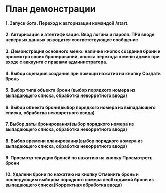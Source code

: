 # План демонстрации

#### 1. Запуск бота. Переход к авторизации командой **/start**.
#### 2. Авторизация и атентификация. Ввод логина и пароля. ПРи вводе неверных данных выводится соответствующее сообщение
#### 3. Демонстрация основного меню: наличие кнопок создания брони и просмотра своих бронирований, кнопка перехода в меню админ при входе с аккаунта с правами администратора.
#### 4. Выбор сценария создания при помощи нажатия на кнопку **Создать бронь**
#### 5. Выбор типа объекта брони (выбор порядкого номера из выпадающего списка, обработка некорретного ввода)
#### 6. Выбор объекта брони(выбор порядкого номера из выпадающего списка, обработка некорретного ввода)
#### 7. Выбор даты бронирования(выбор порядкого номера из выпадающего списка, обработка некорретного ввода)
#### 8. Выбор времени планирования(выбор порядкого номера из выпадающего списка, обработка некорретного ввода)
#### 9. Просмотр текущих броней по нажатию на кнопку **Просмотреть брони**
#### 10. Удалени брони по нажатию на кнопку **Отменить бронь** и последующим выбором порядкого номера необходимой брони из выпадающего списка(Корректная обработка ввода)
